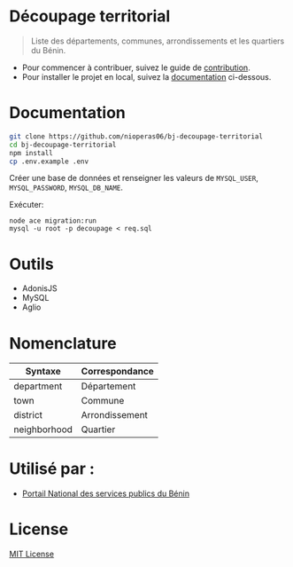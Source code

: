 # Découpage territorial

> Liste des départements, communes, arrondissements et les quartiers du Bénin. 

- Pour commencer à contribuer, suivez le guide de [contribution](CONTRIBUTING.md).
- Pour installer le projet en local, suivez la [documentation](#documentation) ci-dessous.

# Documentation

```bash
git clone https://github.com/nioperas06/bj-decoupage-territorial
cd bj-decoupage-territorial
npm install
cp .env.example .env
```

Créer une base de données et renseigner les valeurs de `MYSQL_USER`, `MYSQL_PASSWORD`, `MYSQL_DB_NAME`.

Exécuter: 
```
node ace migration:run
mysql -u root -p decoupage < req.sql
```

# Outils
- AdonisJS
- MySQL
- Aglio

# Nomenclature

| Syntaxe       | Correspondance  |
| ------------- | --------------- |
| department    | Département     |
| town          | Commune         |
| district      | Arrondissement  |
| neighborhood  | Quartier        |

# Utilisé par :
* [Portail National des services publics du Bénin](https://service-public.bj)

# License
[MIT License](LICENSE.md)